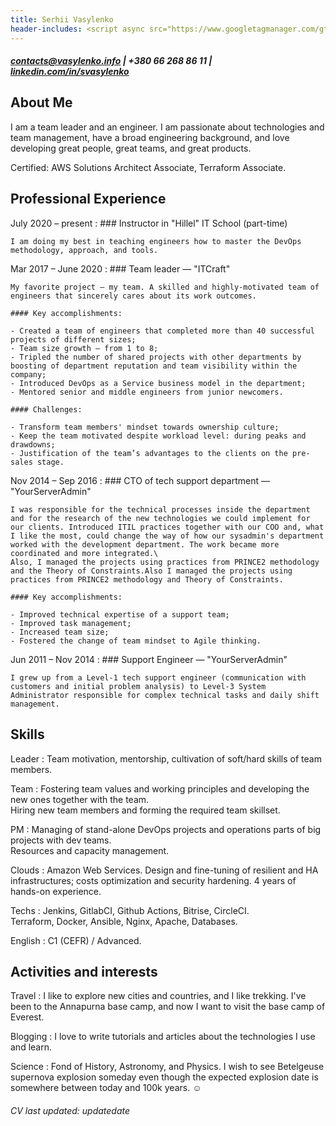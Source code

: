 ```yaml
---
title: Serhii Vasylenko
header-includes: <script async src="https://www.googletagmanager.com/gtag/js?id=G-GK7SE0XWGK"></script><script>window.dataLayer=window.dataLayer || []; function gtag(){dataLayer.push(arguments);}gtag('js', new Date()); gtag('config', 'G-GK7SE0XWGK');</script>
---
```

##### <contacts@vasylenko.info> | +380 66 268 86 11 | [linkedin.com/in/svasylenko](https://linkedin.com/in/svasylenko)

About Me
--------------------
I am a team leader and an engineer. I am passionate about technologies and team management, have a broad engineering background, and love developing great people, great teams, and great products.

Certified: AWS Solutions Architect Associate, Terraform Associate.


Professional Experience
--------------------
July 2020 – present
:   ### Instructor in "Hillel" IT School (part-time)

    I am doing my best in teaching engineers how to master the DevOps methodology, approach, and tools.
    
Mar 2017 – June 2020
:   ### Team leader — "ITCraft"

    My favorite project — my team. A skilled and highly-motivated team of engineers that sincerely cares about its work outcomes.

    #### Key accomplishments:

    - Created a team of engineers that completed more than 40 successful projects of different sizes;
    - Team size growth — from 1 to 8;
    - Tripled the number of shared projects with other departments by boosting of department reputation and team visibility within the company;
    - Introduced DevOps as a Service business model in the department;
    - Mentored senior and middle engineers from junior newcomers.

    #### Challenges:

    - Transform team members' mindset towards ownership culture;
    - Keep the team motivated despite workload level: during peaks and drawdowns;
    - Justification of the team’s advantages to the clients on the pre-sales stage.

Nov 2014 – Sep 2016
:   ### CTO of tech support department — "YourServerAdmin"

    I was responsible for the technical processes inside the department and for the research of the new technologies we could implement for our clients. Introduced ITIL practices together with our COO and, what I like the most, could change the way of how our sysadmin's department worked with the development department. The work became more coordinated and more integrated.\
    Also, I managed the projects using practices from PRINCE2 methodology and the Theory of Constraints.Also I managed the projects using practices from PRINCE2 methodology and Theory of Constraints.

    #### Key accomplishments:
    
    - Improved technical expertise of a support team;
    - Improved task management;
    - Increased team size;
    - Fostered the change of team mindset to Agile thinking.

Jun 2011 – Nov 2014
:   ### Support Engineer — "YourServerAdmin"

    I grew up from a Level-1 tech support engineer (communication with customers and initial problem analysis) to Level-3 System Administrator responsible for complex technical tasks and daily shift management.

Skills
----------------------------------
Leader
:   Team motivation, mentorship, cultivation of soft/hard skills of team members.

Team
:   Fostering team values and working principles and developing the new ones together with the team.\
    Hiring new team members and forming the required team skillset.

PM
:   Managing of stand-alone DevOps projects and operations parts of big projects with dev teams.\
    Resources and capacity management.

Clouds
:   Amazon Web Services. Design and fine-tuning of resilient and HA infrastructures; costs optimization and security hardening. 4 years of hands-on experience. 

Techs
:   Jenkins, GitlabCI, Github Actions, Bitrise, CircleCI.\
    Terraform, Docker, Ansible, Nginx, Apache, Databases.

English
:   C1 (CEFR) / Advanced.

Activities and interests
------------------------
Travel
:   I like to explore new cities and countries, and I like trekking. I've been to the Annapurna base camp, and now I want to visit the base camp of Everest.

Blogging
:   I love to write tutorials and articles about the technologies I use and learn. 

Science 
:   Fond of History, Astronomy, and Physics. I wish to see Betelgeuse supernova explosion someday even though the expected explosion date is somewhere between today and 100k years. ☺️ 

###### CV last updated: updatedate